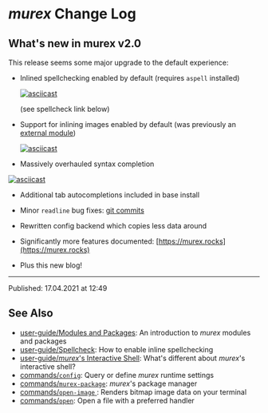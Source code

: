 # _murex_ Change Log

## What's new in murex v2.0

This release seems some major upgrade to the default experience:

* Inlined spellchecking enabled by default (requires `aspell` installed)
  
  [![asciicast](https://asciinema.org/a/408024.svg)](https://asciinema.org/a/408024)
  
  (see spellcheck link below)

* Support for inlining images enabled by default (was previously an [external
  module](https://github.com/lmorg/murex-module-open-image))
  
  [![asciicast](https://asciinema.org/a/408028.svg)](https://asciinema.org/a/408028)

* Massively overhauled syntax completion
  
[![asciicast](https://asciinema.org/a/408029.svg)](https://asciinema.org/a/408029)

* Additional tab autocompletions included in base install

* Minor `readline` bug fixes: [git commits](https://github.com/lmorg/murex/pull/312/commits/5064cf418f768d2ba4a6bbc7c74e46629ef3b5f3)

* Rewritten config backend which copies less data around

* Significantly more features documented: [https://murex.rocks](https://murex.rocks)

* Plus this new blog!

<hr>

Published: 17.04.2021 at 12:49

## See Also

* [user-guide/Modules and Packages](../user-guide/modules.md):
  An introduction to _murex_ modules and packages
* [user-guide/Spellcheck](../user-guide/spellcheck.md):
  How to enable inline spellchecking
* [user-guide/_murex_'s Interactive Shell](../user-guide/interactive-shell.md):
  What's different about _murex_'s interactive shell?
* [commands/`config`](../commands/config.md):
  Query or define _murex_ runtime settings
* [commands/`murex-package`](../commands/murex-package.md):
  _murex_'s package manager
* [commands/`open-image` ](../commands/open-image.md):
  Renders bitmap image data on your terminal
* [commands/`open`](../commands/open.md):
  Open a file with a preferred handler